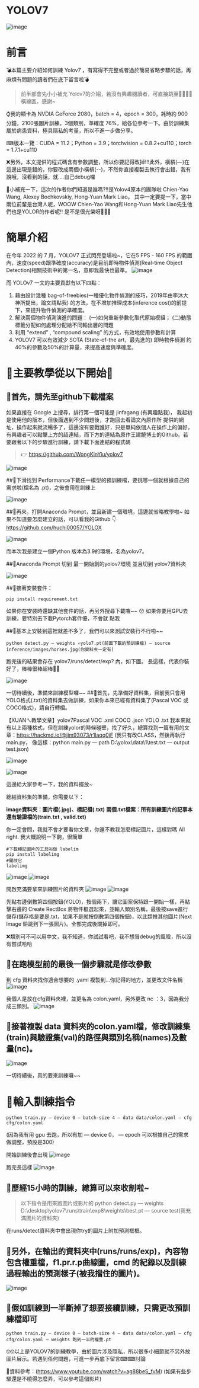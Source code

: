 # YOLOV7
![image](https://user-images.githubusercontent.com/46515944/179973455-f817fd76-410b-4566-9485-461c26962805.png)

前言
====
💣本篇主要介紹如何訓練 Yolov7 ，有寫得不完整或者過於簡易省略步驟的話，再麻煩有問題的讀者們在底下留言啦💣

> 前半部會先小小補充 Yolov7的介紹，若沒有興趣閱讀者，可直接跳至💎💎💎💎橫線區，感謝~

⌚我的顯卡為 NVDIA GeForce 2080，batch = 4，epoch = 300，耗時約 900 分鐘，2100張圖片訓練，3個類別，準確度 76%，給各位參考一下。由於訓練集屬於病患資料，極具隱私的考量，所以不進一步做分享。

⌨版本一覽：CUDA = 11.2；Python = 3.9；torchvision = 0.8.2+cu110；torch = 1.7.1+cu110

❌另外，本文提供的程式碼含有參數調整，所以你要記得改掉!!!此外，橫槓(—)在這邊出現是錯的，你要改成兩個小橫槓(--)，不然你直接複製去執行會出錯，我有說哦，沒看到的話，就....自己debug囉

📒小補充一下，這次的作者你們知道是誰嗎?!!是Yolov4原本的團隊啦
Chien-Yao Wang, Alexey Bochkovskiy, Hong-Yuan Mark Liao。
其中一定要提一下，當中兩位前輩是台灣人呢，WOOW
Chien-Yao Wang和Hong-Yuan Mark Liao先生他們也是YOLOR的作者呢!!
是不是很光榮呀🎊🎊🎊

簡單介紹
====
在今年 2022 的 7 月，YOLOV7 正式閃亮登場啦~，它在5 FPS - 160 FPS 的範圍內，速度(speed)跟準確度(accuracy)是目前即時物件偵測(Real-time Object Detection)相關技術中的第一名，意即我最快也最準。
![image](https://user-images.githubusercontent.com/46515944/179974124-42d52bbf-bc61-4e7b-adef-e1bbf22c379a.png)

而 YOLOv7 一文的主要貢獻有以下四點：

1. 藉由設計幾種 bag-of-freebies(一種優化物件偵測的技巧，2019年由李沐大神所提出，論文請點我) 的方法，在不增加推理成本(inference cost)的前提下，來提升物件偵測的準確度。
2. 解決兩個物件偵測演進的問題：
(一)如何重新參數化取代原始模組；
(二)動態標籤分配如何處理分配給不同輸出層的問題
3. 利用 “extend” , “compound scaling” 的方式，有效地使用參數和計算
4. YOLOV7 可以有效減少 SOTA (State-of-the art，最先進的) 即時物件偵測 約40%的參數及50%的計算量，來提高速度與準確度。

💎主要教學從以下開始💎
====
## 🌱首先，請先至github下載檔案

如果直接在 Google 上搜尋，排行第一個可能是 jinfagang (有興趣點我)，
我起初是使用他的版本，但後面遇到不少問題後，才跑回去看論文內原作所 提供的網址，操作起來就流暢多了，這邊沒有要戰誰好，只是單純依個人在操作上的偏好，有興趣者可以點擊上方的超連結，而下方的連結為原作王建饒博士的Github。若要跟著以下的步驟進行訓練，請下載下面連結的程式碼

> 👉 https://github.com/WongKinYiu/yolov7

![image](https://user-images.githubusercontent.com/46515944/179974399-071955aa-3d58-4b4e-8759-872dcdc308c9.png)

##🌱下滑找到 Performance下載任一模型的預訓練檔，要挑哪一個就根據自己的需求啦(檔名為 .pt)，之後會用在訓練上

![image](https://user-images.githubusercontent.com/46515944/179974423-a5fa4b92-78ca-442e-83ff-cff0f0822121.png)

##🌱再來，打開Anaconda Prompt，並且新建一個環境，這邊就省略教學啦~
如果不知道要怎麼建立的話，可以看我的Github 👇 https://github.com/huchi00057/YOLOX

![image](https://user-images.githubusercontent.com/46515944/179974451-7f3727c4-f041-44e0-9ba7-b9eb72e135d5.png)

而本次我是建立一個Python 版本為3.9的環境，名為yolov7。

##🌱Anaconda Prompt 切到 最一開始創的yolov7環境
並且切到 yolov7資料夾

![image](https://user-images.githubusercontent.com/46515944/179974570-5f6f33fb-1a37-46f7-a885-76d00a5bb5d7.png)

##🌱接著安裝套件：

    pip install requirement.txt

如果你在安裝時還缺其他套件的話，再另外搜尋下載嚕~~
😙 如果你要用GPU去訓練，要特別去下載Pytorch套件優，不會就 點我

##🌱基本上安裝到這裡就差不多了，我們可以來測試安裝行不行啦~~

    python detect.py — weights ✍️yolo7.pt(前面下載的預訓練檔) — source inference/images/horses.jpg(你資料夾一定有)

跑完後的結果會存在 yolov7/runs/detect/exp? 內，如下圖。
長這樣，代表你裝好了，棒棒很棒超棒👏👏

![image](https://user-images.githubusercontent.com/46515944/179974632-13d81380-1ca9-44a5-b527-10283863e18a.png)


一切待續後，準備來訓練模型囉~~
##🌱首先，先準備好資料集，目前我只會用YOLO格式(.txt)的資料集去做訓練，如果你本來已經有資料集了(Pascal VOC 或 COCO格式)，請自行轉檔。

【XUANㄟ教學文章】yolov7Pascal VOC .xml COCO .json YOLO .txt
我本來就有以上兩種格式，但在訓練yolor的時候碰壁，找了好久，總算找到一篇有用的文章：https://hackmd.io/@jim93073/r1laqq0jF
(我只有改CLASS，然後再執行main.py，
像這樣：python main.py — path D:\yolox\data\1\test.txt — output test.json)

![image](https://user-images.githubusercontent.com/46515944/179974673-b408f3d7-4fe2-4843-b943-5fa3f149b0c3.png)

![image](https://user-images.githubusercontent.com/46515944/179974686-c796b5c6-bfd0-47e1-9bfb-25709febc60a.png)

這邊給大家參考一下，我的資料擺放~

總結資料集的準備，你需要以下：

**image資料夾：圖片檔(.jpg)、標記檔(.txt)**
**兩個.txt檔案：所有訓練圖片的記事本還有驗證檔的(train.txt , valid.txt)**

你一定會問，我就不會才要看你文章，你還不教我怎麼標記圖片，這樣對嗎 All right. 我大概說明一下齁，很簡單

    #下載標記圖片的工具叫做 labelim
    pip install labelimg
    #開啟它
    labelimg
![image](https://user-images.githubusercontent.com/46515944/179975225-5d9c86c8-e3f4-40c0-ba27-cb550ddd2d32.png)
![image](https://user-images.githubusercontent.com/46515944/179975237-73eb149b-e933-4d29-95f3-7bdf0a6bcdef.png)

開啟充滿要拿來訓練圖片的資料夾
![image](https://user-images.githubusercontent.com/46515944/179975260-9298014c-1aa3-4b7b-967f-cdebd1d0660b.png)
![image](https://user-images.githubusercontent.com/46515944/179975275-48c0cff3-0d07-4917-a902-2632b2ba536a.png)

先點右邊倒數第四個按鈕(YOLO)，按個兩下，讓它圖案保持跟一開始一樣，再點擊右邊的 Create RectBox 將物件框選起來，並輸入類別名稱，最後按save進行儲存(儲存格是要是.txt，如果不是就按倒數第四個按鈕)，以此類推其他圖片(Next Image 鈕跳到下一張圖片)。全部完成後關掉即可。

❌類別可不可以用中文，我不知道，你試試看吧，我不想冒debug的風險，所以沒有嘗試哈哈


## 🌱在跑模型前的最後一個步驟就是修改參數

到 cfg 資料夾找你適合想要的 .yaml 複製到...你記得的地方，並更改文件名稱
![image](https://user-images.githubusercontent.com/46515944/179975561-af92ef57-d230-43dd-9ae4-79ab7984dfb4.png)

我個人是放在cfg資料夾裡，並更名為 colon.yaml，另外更改 nc ：3，因為我分成三類別。
![image](https://user-images.githubusercontent.com/46515944/179975594-827674fb-6aaf-4f39-8cc1-46bf6af3cbd5.png)

## 🌱接著複製 data 資料夾的colon.yaml檔，修改訓練集(train)與驗證集(val)的路徑與類別名稱(names)及數量(nc)。
![image](https://user-images.githubusercontent.com/46515944/179975638-def2b7ae-543a-4199-9afb-9691f1e3ab90.png)

一切待續後，真的要來訓練囉~~

#  🌱輸入訓練指令

    python train.py — device 0 — batch-size 4 — data data/colon.yaml — cfg cfg/colon.yaml

(因為我有用 gpu 去跑，所以有加 — device 0， — epoch 可以根據自己的需求做調整，預設是300)

開始訓練後會出現
![image](https://user-images.githubusercontent.com/46515944/179975708-1e66e333-489c-459f-a4db-70562cd29553.png)

跑完長這樣
![image](https://user-images.githubusercontent.com/46515944/179975742-9a8a90f2-1afc-4f5f-a920-75d57e2c49a0.png)

## 🌱歷經15小時的訓練，總算可以來收割啦~

> 以下指令是用來跑圖片或影片的
    python detect.py — weights D:\desktop\yolov7\runs\train\exp8\weights\best.pt — source test(我充滿圖片的資料夾)

在runs/detect資料夾中會出現你try的圖片上附加預測框框。

## 🌱另外，在輸出的資料夾中(runs/runs/exp)，內容物包含權重檔，f1.pr.r.p曲線圖，cmd 的紀錄以及訓練過程輸出的預測樣子(被我擋住的圖片)。

![image](https://user-images.githubusercontent.com/46515944/179975828-8e3e1577-59eb-4484-987a-71dc326224e5.png)

## 🌱假如訓練到一半斷掉了想要接續訓練，只需更改預訓練檔即可
    python train.py — device 0 — batch-size 4 — data data/colon.yaml — cfg cfg/colon.yaml — weights 跑到一半的權重.pt

🤓🤓以上是YOLOV7的訓練教學，由於圖片涉及隱私，所以很多小細節就不另外放圖片展示。若遇到任何問題，可進一步再底下留言⌨⌨討論

🔗資料參考：(https://www.youtube.com/watch?v=ag88beS_fvM)
(如果有些步驟還是不曉得怎麼弄，可以參考這個影片)
